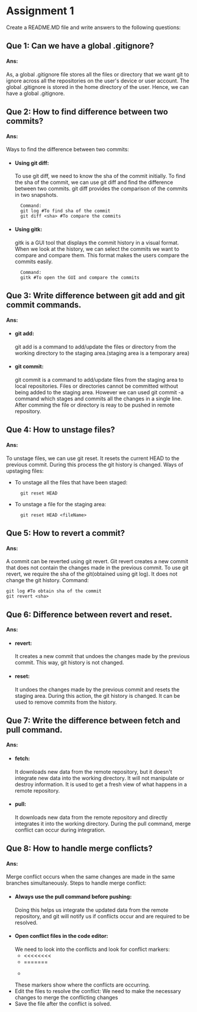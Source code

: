 
# Assignment 1
Create a README.MD file and write answers to the following questions:




## Que 1: Can we have a global .gitignore?
#### Ans: 

As, a global .gitignore file stores all the files or directory that we want git to     ignore across all the repositories on the user's device or user account. The global .gitignore is stored in the home directory of the user. Hence, we can have a global .gitignore.

## Que 2: How to find difference between two commits? 
#### Ans:

Ways to find the difference between two commits:
- #### Using git diff: 
    To use git diff, we need to know the sha of the commit initially. To find the sha of the commit, we can use git diff and find the difference between two commits. git diff provides the comparison of the commits in two snapshots.
        
        Command:
        git log #To find sha of the commit
        git diff <sha> #To compare the commits
- #### Using gitk:
     gitk is a GUI tool that displays the commit history in a visual format. When we look at the history, we can select the commits we want to compare and compare them. This format makes the users compare the commits easily. 
        
        Command:
        gitk #To open the GUI and compare the commits 
## Que 3: Write difference between git add and git commit commands.
#### Ans:
 - #### git add:
    git add is a command to add/update the files or directory from the working directory to the staging area.(staging area is a temporary area)
- #### git commit:
            
    git commit is a command to add/update files from the staging area to local repositories. Files or directories cannot be committed without being added to the staging area. However we can used git commit -a command which stages and commits all the changes in a single line. After comming the file or directory is reay to be pushed in remote repository.
## Que 4: How to unstage files?
#### Ans: 
To unstage files, we can use git reset. It resets the current HEAD to the previous commit. During this process the git history is changed.
Ways of upstaging files:
- To unstage all the files that have been staged:

        git reset HEAD
- To unstage a file for the staging area:

        git reset HEAD <fileName> 


## Que 5: How to revert a commit?
#### Ans:

A commit can be reverted using git revert. Git revert creates a new commit that does not contain the changes made in the previous commit. To use git revert, we require the sha of the git(obtained using git log). It does not change the git history. 
Command:

    git log #To obtain sha of the commit
    git revert <sha>


## Que 6: Difference between revert and reset.
#### Ans:
 -  #### revert: 
    
    It creates a new commit that undoes the changes made by the previous commit. This way, git history is not changed.
   -  #### reset:  
        It undoes the changes made by the previous commit and resets the staging area. During this action, the git history is changed. It can be used to remove commits from the history.

## Que 7: Write the difference between fetch and pull command.
#### Ans: 


- #### fetch: 
    It downloads new data from the remote repository, but it doesn't integrate new data into the working directory. It will not manipulate or destroy information. It is used to get a fresh view of what happens in a remote repository.
- #### pull:
    It downloads new data from the remote repository and directly integrates it into the working directory. During the pull command, merge conflict can occur during integration.     


## Que 8: How to handle merge conflicts? 
#### Ans:
Merge conflict occurs when the same changes are made in the same branches simultaneously. 
Steps to handle merge conflict:
- #### Always use the pull command before pushing:
    Doing this helps us integrate the updated data from the remote repository, and git will notify us if conflicts occur and are required to be resolved. 
- #### Open conflict files in the code editor:
    We need to look into the conflicts and look for conflict markers: 
    - <<<<<<<<
    - =======
    - >>>>>>>>
    These markers show where the conflicts are occurring.
- Edit the files to resolve the conflict:
    We need to make the necessary changes to merge the conflicting changes
- Save the file after the conflict is solved.
 